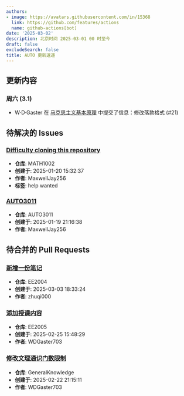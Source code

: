 ```yaml
---
authors:
- image: https://avatars.githubusercontent.com/in/15368
  link: https://github.com/features/actions
  name: github-actions[bot]
date: '2025-03-02'
description: 北京时间 2025-03-01 00 时至今
draft: false
excludeSearch: false
title: AUTO 更新速递
---
```


## 更新内容

### 周六 (3.1)

- W·D·Gaster 在 [马克思主义基本原理](https://github.com/HITSZ-OpenAuto/GEIP1011) 中提交了信息：修改落款格式 (#21)

## 待解决的 Issues

### [Difficulty cloning this repository](https://github.com/HITSZ-OpenAuto/MATH1002/issues/13)

- **仓库**: MATH1002
- **创建于**: 2025-01-20 15:32:37
- **作者**: MaxwellJay256
- **标签**: help wanted

### [AUTO3011](https://github.com/HITSZ-OpenAuto/AUTO3011/issues/4)

- **仓库**: AUTO3011
- **创建于**: 2025-01-19 21:16:38
- **作者**: MaxwellJay256

## 待合并的 Pull Requests

### [新增一份笔记](https://github.com/HITSZ-OpenAuto/EE2004/pull/3)

- **仓库**: EE2004
- **创建于**: 2025-03-03 18:33:24
- **作者**: zhuqi000

### [添加授课内容](https://github.com/HITSZ-OpenAuto/EE2005/pull/3)

- **仓库**: EE2005
- **创建于**: 2025-02-25 15:48:29
- **作者**: WDGaster703

### [修改文理通识门数限制](https://github.com/HITSZ-OpenAuto/GeneralKnowledge/pull/6)

- **仓库**: GeneralKnowledge
- **创建于**: 2025-02-22 21:15:11
- **作者**: WDGaster703

